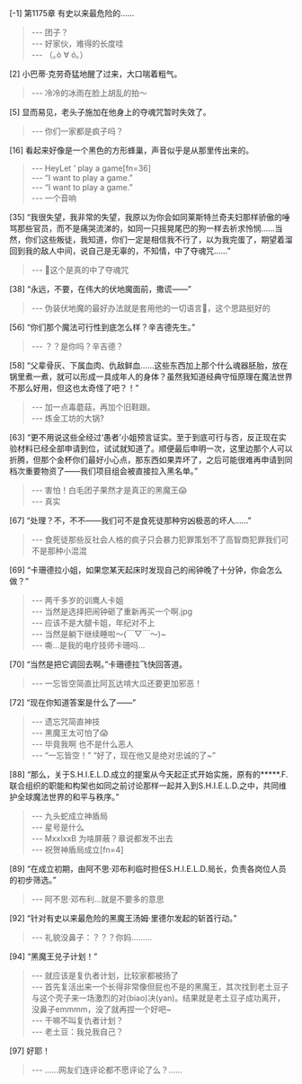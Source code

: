 
[-1] 第1175章 有史以来最危险的……
>--- 团子？<br>
>--- 好家伙，难得的长度哇<br>
>--- （｡ò ∀ ó｡）<br>

[2] 小巴蒂·克劳奇猛地醒了过来，大口喘着粗气。
>--- 冷冷的冰雨在脸上胡乱的拍～<br>

[5] 显而易见，老头子施加在他身上的夺魂咒暂时失效了。
>--- 你们一家都是疯子吗？<br>

[16] 看起来好像是一个黑色的方形蜂巢，声音似乎是从那里传出来的。
>--- HeyLet ’ play a game[fn=36]<br>
>--- “I want to play a game.”<br>
>--- “I want to play a game.”<br>
>--- 一个音响<br>

[35] “我很失望，我非常的失望，我原以为你会如同莱斯特兰奇夫妇那样骄傲的唾骂那些官员，而不是痛哭流涕的，如同一只摇晃尾巴的狗一样去祈求怜悯……当然，你们这些叛徒，我知道，你们一定是相信我不行了，以为我完蛋了，期望着溜回到我的敌人中间，说自己是无辜的，不知情，中了夺魂咒……”
>--- 🤣这个是真的中了夺魂咒<br>

[38] “永远，不要，在伟大的伏地魔面前，撒谎——”
>--- 伪装伏地魔的最好办法就是套用他的一切语言🤔，这个思路挺好的<br>

[56] “你们那个魔法可行性到底怎么样？辛吉德先生。”
>--- ？？是你吗？辛吉德？<br>

[58] “父辈骨灰、下属血肉、仇敌鲜血……这些东西加上那个什么魂器胚胎，放在锅里煮一煮，就可以形成一具成年人的身体？虽然我知道经典守恒原理在魔法世界不那么好用，但这也太奇怪了吧？！”
>--- 加一点毒蘑菇，再加个旧鞋跟。<br>
>--- 炼金工坊的大锅?<br>

[63] “更不用说这些全经过‘愚者’小姐预言证实。至于到底可行与否，反正现在实验材料已经全部申请到位，试试就知道了。顺便最后申明一次，这里边那个人可以折腾，但那个金杯你们最好小心点，那东西如果弄坏了，之后可能很难再申请到同档次重要物资了——我们项目组会被直接拉入黑名单。”
>--- 害怕！白毛团子果然才是真正的黑魔王😱<br>
>--- 真实<br>

[67] “处理？不，不不——我们可不是食死徒那种穷凶极恶的坏人……”
>--- 食死徒那些反社会人格的疯子只会暴力犯罪策划不了高智商犯罪我们可不是那种小混混<br>

[69] “卡珊德拉小姐，如果您某天起床时发现自己的闹钟晚了十分钟，你会怎么做？”
>--- 两千多岁的训鹰人卡姐<br>
>--- 当然是选择把闹钟砸了重新再买一个啊.jpg<br>
>--- 应该不是大腿卡姐，年纪对不上<br>
>--- 当然是躺下继续睡啦～(￣▽￣～)~<br>
>--- 嘶...是我的电疗技师卡珊吗...<br>

[70] “当然是把它调回去啊。”卡珊德拉飞快回答道。
>--- 一忘皆空简直比阿瓦达啃大瓜还要更加邪恶！<br>

[72] “现在你知道答案是什么了——”
>--- 遗忘咒简直神技<br>
>--- 黑魔王太可怕了😱<br>
>--- 毕竟我啊 也不是什么恶人<br>
>--- “一忘皆空！”
“好了，现在他又是绝对忠诚的了~”<br>

[88] “那么，关于S.H.I.E.L.D.成立的提案从今天起正式开始实施，原有的*****.F.联合组织的职能和构架也如同之前讨论那样一起并入到S.H.I.E.L.D.之中，共同维护全球魔法世界的和平与秩序。”
>--- 九头蛇成立神盾局<br>
>--- 星号是什么<br>
>--- MxxIxxB   为啥屏蔽？章说都发不出去<br>
>--- 祝贺神盾局成立[fn=4]<br>

[89] “在成立初期，由阿不思·邓布利临时担任S.H.I.E.L.D.局长，负责各岗位人员的初步筛选。”
>--- 阿不思·邓布利…就是不要多的意思<br>

[92] “针对有史以来最危险的黑魔王汤姆·里德尔发起的斩首行动。”
>--- 礼貌没鼻子：？？？你妈………<br>

[94] “黑魔王兑子计划！”
>--- 就应该是复仇者计划，比较家都被扬了<br>
>--- 首先复活出来一个长得非常像但屁也不是的黑魔王，其次找到老土豆子与这个壳子来一场激烈的对(biao)决(yan)。结果就是老土豆子成功离开，没鼻子emmmm，没了就再捏一个好吧~<br>
>--- 干嘛不叫复仇者计划？<br>
>--- 老土豆：我兑我自己？<br>

[97] 好耶！
>--- ……网友们连评论都不愿评论了么？……<br>
